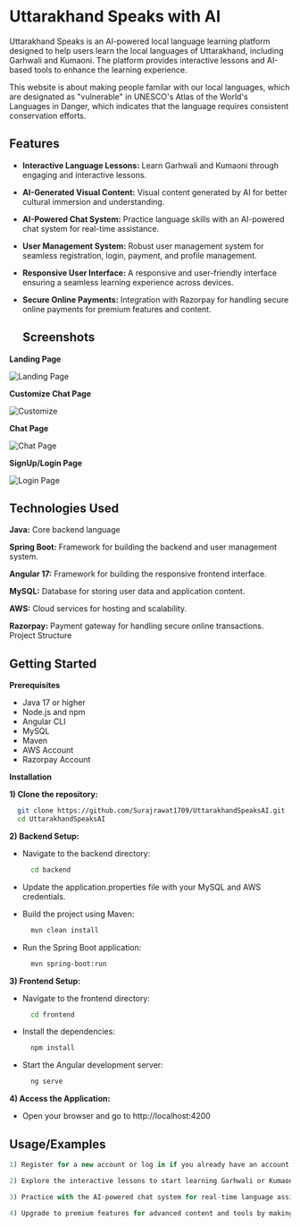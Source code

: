 
# Uttarakhand Speaks with AI

Uttarakhand Speaks is an AI-powered local language learning platform designed to help users learn the local languages of Uttarakhand, including Garhwali and Kumaoni. The platform provides interactive lessons and AI-based tools to enhance the learning experience.

This website is about making people familar with our local languages, which are designated as "vulnerable" in UNESCO's Atlas of the World's Languages in Danger, which indicates that the language requires consistent conservation efforts.


## Features

- **Interactive Language Lessons:** Learn Garhwali and Kumaoni through engaging and interactive lessons.
- **AI-Generated Visual Content:** Visual content generated by AI for better cultural immersion and understanding.
- **AI-Powered Chat System:** Practice language skills with an AI-powered chat system for real-time assistance.
- **User Management System:** Robust user management system for seamless registration, login, payment, and profile management.
- **Responsive User Interface:** A responsive and user-friendly interface ensuring a seamless learning experience across devices.
- **Secure Online Payments:** Integration with Razorpay for handling secure online payments for premium features and content.

  ## Screenshots

**Landing Page**

![Landing Page](https://github.com/Surajrawat1709/UttarakhandSpeaksAI/assets/60563826/3cff9062-7113-4251-b13d-f50d713f0d1a )


**Customize Chat Page**

![Customize](https://github.com/Surajrawat1709/UttarakhandSpeaksAI/assets/60563826/b4245f4f-9d71-4c11-85eb-e075c91060a3)

**Chat Page**

![Chat Page](https://github.com/Surajrawat1709/UttarakhandSpeaksAI/assets/60563826/080d771d-58ef-4056-8633-865b17316997)

**SignUp/Login Page**

![Login Page](https://github.com/Surajrawat1709/UttarakhandSpeaksAI/assets/60563826/498d65e8-2404-47f4-be4c-97ecb596a827)

## Technologies Used

**Java:** Core backend language

**Spring Boot:** Framework for building the backend and user management system.

**Angular 17:** Framework for building the responsive frontend interface.

**MySQL:** Database for storing user data and application content.

**AWS:** Cloud services for hosting and scalability.

**Razorpay:** Payment gateway for handling secure online transactions.
Project Structure

## Getting Started

**Prerequisites**

- Java 17 or higher
- Node.js and npm
- Angular CLI
- MySQL
- Maven
- AWS Account
- Razorpay Account

**Installation**

**1) Clone the repository:**

```bash
  git clone https://github.com/Surajrawat1709/UttarakhandSpeaksAI.git
  cd UttarakhandSpeaksAI
```
**2) Backend Setup:**
  - Navigate to the backend directory:
    ```bash
      cd backend
    ```
  - Update the application.properties file with your MySQL and AWS credentials. 

  - Build the project using Maven:
     ```bash
       mvn clean install
    ```
   - Run the Spring Boot application:
     ```bash
       mvn spring-boot:run
      ```
**3) Frontend Setup:**
  - Navigate to the frontend directory:
    ```bash
      cd frontend
    ```
- Install the dependencies:
     ```bash
       npm install
    ```
- Start the Angular development server:
     ```bash
       ng serve
    ``` 
**4) Access the Application:**
  - Open your browser and go to http://localhost:4200
## Usage/Examples

```javascript
1) Register for a new account or log in if you already have an account.

2) Explore the interactive lessons to start learning Garhwali or Kumaoni.

3) Practice with the AI-powered chat system for real-time language assistance.

4) Upgrade to premium features for advanced content and tools by making a secure payment through Razorpay.
```


